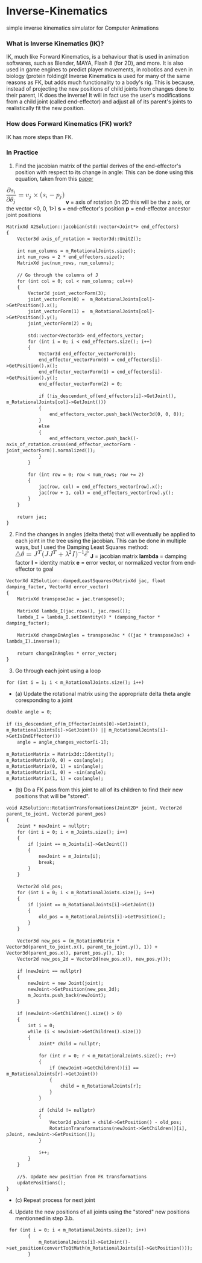# Inverse-Kinematics
simple inverse kinematics simulator for Computer Animations

### What is Inverse Kinematics (IK)?
IK, much like Forward Kinematics, is a behaviour that is used in animation softwares, such as Blender, MAYA, Flash 8 (for 2D), and more. It is also used in game engines to predict player movements, in robotics and even in biology (protein folding)! Inverse Kinematics is used for many of the same reasons as FK, but adds much functionality to a body's rig. This is because, instead of projecting the new positions of child joints from changes done to their parent, IK does the inverse! It will in fact use the user's modifications from a child joint (called end-effector) and adjust all of its parent's joints to realistically fit the new position.

### How does Forward Kinematics (FK) work?
IK has more steps than FK.

### In Practice
1. Find the jacobian matrix of the partial derives of the end-effector's position with respect to its change in angle:
This can be done using this equation, taken from this [paper](http://math.ucsd.edu/~sbuss/ResearchWeb/ikmethods/iksurvey.pdf)

![equation](/images/equation.jpg)
**v** = axis of rotation (in 2D this will be the z axis, or the vector <0, 0, 1>)
**s** = end-effector's position
**p** = end-effector ancestor joint positions
```
MatrixXd A2Solution::jacobian(std::vector<Joint*> end_effectors)
{
    Vector3d axis_of_rotation = Vector3d::UnitZ();

    int num_columns = m_RotationalJoints.size();
    int num_rows = 2 * end_effectors.size();
    MatrixXd jac(num_rows, num_columns);

    // Go through the columns of J
    for (int col = 0; col < num_columns; col++)
    {
        Vector3d joint_vectorForm(3);
        joint_vectorForm(0) =  m_RotationalJoints[col]->GetPosition().x();
        joint_vectorForm(1) =  m_RotationalJoints[col]->GetPosition().y();
        joint_vectorForm(2) = 0;

        std::vector<Vector3d> end_effectors_vector;
        for (int i = 0; i < end_effectors.size(); i++)
        {
            Vector3d end_effector_vectorForm(3);
            end_effector_vectorForm(0) = end_effectors[i]->GetPosition().x();
            end_effector_vectorForm(1) = end_effectors[i]->GetPosition().y();
            end_effector_vectorForm(2) = 0;

            if (!is_descendant_of(end_effectors[i]->GetJoint(), m_RotationalJoints[col]->GetJoint()))
            {
                end_effectors_vector.push_back(Vector3d(0, 0, 0));
            }
            else
            {
                end_effectors_vector.push_back((-axis_of_rotation.cross(end_effector_vectorForm - joint_vectorForm)).normalized());
            }
        }

        for (int row = 0; row < num_rows; row += 2)
        {
            jac(row, col) = end_effectors_vector[row].x();
            jac(row + 1, col) = end_effectors_vector[row].y();
        }
    }

    return jac;
}
```
2. Find the changes in angles (delta theta) that will eventually be applied to each joint in the tree using the jacobian.
This can be done in multiple ways, but I used the Damping Least Squares method:
![damping](/images/damping.jpg)
**J** = jacobian matrix
**lambda** = damping factor
**I** = identity matrix
**e** = error vector, or normalized vector from end-effector to goal

```
VectorXd A2Solution::dampedLeastSquares(MatrixXd jac, float damping_factor, VectorXd error_vector)
{
    MatrixXd transposeJac = jac.transpose();

    MatrixXd lambda_I(jac.rows(), jac.rows());
    lambda_I = lambda_I.setIdentity() * (damping_factor * damping_factor);

    MatrixXd changeInAngles = transposeJac * ((jac * transposeJac) + lambda_I).inverse();

    return changeInAngles * error_vector;
}
```
3. Go through each joint using a loop
```
for (int i = 1; i < m_RotationalJoints.size(); i++)
```
- (a) Update the rotational matrix using the appropriate delta theta angle coresponding to a joint
```
double angle = 0;

if (is_descendant_of(m_EffectorJoints[0]->GetJoint(), m_RotationalJoints[i]->GetJoint()) || m_RotationalJoints[i]->GetIsEndEffector())
    angle = angle_changes_vector[i-1];

m_RotationMatrix = Matrix3d::Identity();
m_RotationMatrix(0, 0) = cos(angle);
m_RotationMatrix(0, 1) = sin(angle);
m_RotationMatrix(1, 0) = -sin(angle);
m_RotationMatrix(1, 1) = cos(angle);
```
- (b) Do a FK pass from this joint to all of its children to find their new positions that will be "stored".
```
void A2Solution::RotationTransformations(Joint2D* joint, Vector2d parent_to_joint, Vector2d parent_pos)
{
    Joint * newJoint = nullptr;
    for (int i = 0; i < m_Joints.size(); i++)
    {
        if (joint == m_Joints[i]->GetJoint())
        {
            newJoint = m_Joints[i];
            break;
        }
    }

    Vector2d old_pos;
    for (int i = 0; i < m_RotationalJoints.size(); i++)
    {
        if (joint == m_RotationalJoints[i]->GetJoint())
        {
            old_pos = m_RotationalJoints[i]->GetPosition();
        }
    }

    Vector3d new_pos = (m_RotationMatrix * Vector3d(parent_to_joint.x(), parent_to_joint.y(), 1)) + Vector3d(parent_pos.x(), parent_pos.y(), 1);
    Vector2d new_pos_2d = Vector2d(new_pos.x(), new_pos.y());

    if (newJoint == nullptr)
    {
        newJoint = new Joint(joint);
        newJoint->SetPosition(new_pos_2d);
        m_Joints.push_back(newJoint);
    }

    if (newJoint->GetChildren().size() > 0)
    {
        int i = 0;
        while (i < newJoint->GetChildren().size())
        {
            Joint* child = nullptr;

            for (int r = 0; r < m_RotationalJoints.size(); r++)
            {
                if (newJoint->GetChildren()[i] == m_RotationalJoints[r]->GetJoint())
                {
                    child = m_RotationalJoints[r];
                }
            }

            if (child != nullptr)
            {
                Vector2d pJoint = child->GetPosition() - old_pos;
                RotationTransformations(newJoint->GetChildren()[i], pJoint, newJoint->GetPosition());
            }

            i++;
        }
    }

    //5. Update new position from FK transformations
    updatePositions();
}
```
- (c) Repeat process for next joint
4. Update the new positions of all joints using the "stored" new positions mentionned in step 3.b.
```
 for (int i = 0; i < m_RotationalJoints.size(); i++)
        {
            m_RotationalJoints[i]->GetJoint()->set_position(convertToQtMath(m_RotationalJoints[i]->GetPosition()));
        }
```
